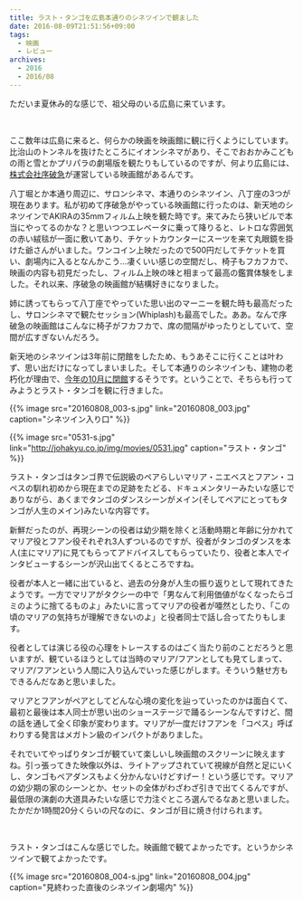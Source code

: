 ```yaml
---
title: ラスト・タンゴを広島本通りのシネツインで観ました
date: 2016-08-09T21:51:56+09:00
tags:
  - 映画
  - レビュー
archives:
  - 2016
  - 2016/08
---
```


ただいま夏休み的な感じで、祖父母のいる広島に来ています。

<br>

ここ数年は広島に来ると、何らかの映画を映画館に観に行くようにしています。比治山のトンネルを抜けたところにイオンシネマがあり、そこでおおかみこどもの雨と雪とかプリパラの劇場版を観たりもしているのですが、何より広島には、[株式会社序破急](http://johakyu.co.jp)が運営している映画館があるんです。

八丁堀とか本通り周辺に、サロンシネマ、本通りのシネツイン、八丁座の3つが現在あります。私が初めて序破急がやっている映画館に行ったのは、新天地のシネツインでAKIRAの35mmフィルム上映を観た時です。来てみたら狭いビルで本当にやってるのかな？と思いつつエレベータに乗って降りると、レトロな雰囲気の赤い絨毯が一面に敷いてあり、チケットカウンターにスーツを来て丸眼鏡を掛けた爺さんがいました。ワンコイン上映だったので500円だしてチケットを買い、劇場内に入るとなんかこう…凄くいい感じの空間だし、椅子もフカフカで、映画の内容も初見だったし、フィルム上映の味と相まって最高の鑑賞体験をしました。それ以来、序破急の映画館が結構好きになりました。

姉に誘ってもらって八丁座でやっていた思い出のマーニーを観た時も最高だったし、サロンシネマで観たセッション(Whiplash)も最高でした。ああ。なんで序破急の映画館はこんなに椅子がフカフカで、席の間隔がゆったりとしていて、空間が広すぎないんだろう。

新天地のシネツインは3年前に閉館をしたため、もうあそこに行くことは叶わず、思い出だけになってしまいました。そして本通りのシネツインも、建物の老朽化が理由で、[今年の10月に閉館](http://hiroshima.keizai.biz/headline/2371/)するそうです。ということで、そちらも行ってみようとラスト・タンゴを観に行きました。

{{% image src="20160808_003-s.jpg" link="20160808_003.jpg" caption="シネツイン入り口" %}}

{{% image src="0531-s.jpg" link="http://johakyu.co.jp/img/movies/0531.jpg" caption="ラスト・タンゴ" %}}

ラスト・タンゴはタンゴ界で伝説級のペアらしいマリア・ニエベスとフアン・コペスの馴れ初めから現在までの足跡をたどる、ドキュメンタリーみたいな感じでありながら、あくまでタンゴのダンスシーンがメイン(そしてペアにとってもタンゴが人生のメイン)みたいな内容です。

新鮮だったのが、再現シーンの役者は幼少期を除くと活動時期と年齢に分かれてマリア役とフアン役それぞれ3人ずついるのですが、役者がタンゴのダンスを本人(主にマリア)に見てもらってアドバイスしてもらっていたり、役者と本人でインタビューするシーンが沢山出てくるところですね。

役者が本人と一緒に出ていると、過去の分身が人生の振り返りとして現れてきたようです。一方でマリアがタクシーの中で「男なんて利用価値がなくなったらゴミのように捨てるものよ」みたいに言ってマリアの役者が唖然としたり、「この頃のマリアの気持ちが理解できないのよ」と役者同士で話し合ってたりもします。

役者としては演じる役の心理をトレースするのはごく当たり前のことだろうと思いますが、観ているほうとしては当時のマリア/フアンとしても見てしまって、マリア/フアンという人間に入り込んでいった感じがします。そういう魅せ方もできるんだなあと思いました。

マリアとフアンがペアとしてどんな心境の変化を辿っていったのかは面白くて、最初と最後は本人同士が思い出のショーステージで踊るシーンなんですけど、間の話を通して全く印象が変わります。マリアが一度だけフアンを「コペス」呼ばわりする発言はメガトン級のインパクトがありました。

それでいてやっぱりタンゴが観ていて楽しいし映画館のスクリーンに映えますね。引っ張ってきた映像以外は、ライトアップされていて視線が自然と足にいくし、タンゴもペアダンスもよく分かんないけどすげー！という感じです。マリアの幼少期の家のシーンとか、セットの全体がわざわざ引きで出てくるんですが、最低限の演劇の大道具みたいな感じで力注ぐところ選んでるなあと思いました。たかだか1時間20分くらいの尺なのに、タンゴが目に焼き付けられます。

<br>

ラスト・タンゴはこんな感じでした。映画館で観てよかったです。というかシネツインで観てよかったです。

{{% image src="20160808_004-s.jpg" link="20160808_004.jpg" caption="見終わった直後のシネツイン劇場内" %}}
